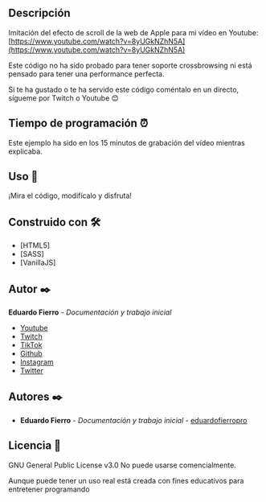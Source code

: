 ## Descripción
Imitación del efecto de scroll de la web de Apple para mi vídeo en Youtube: [https://www.youtube.com/watch?v=8yUGkNZhN5A](https://www.youtube.com/watch?v=8yUGkNZhN5A)

Este código no ha sido probado para tener soporte crossbrowsing ni está pensado para tener una performance perfecta.

Si te ha gustado o te ha servido este código coméntalo en un directo, sígueme por Twitch o Youtube 😊

## Tiempo de programación ⏰
Este ejemplo ha sido en los 15 minutos de grabación del vídeo mientras explicaba.

## Uso 🚀
¡Mira el código, modifícalo y disfruta!

## Construido con 🛠️
* [HTML5]
* [SASS]
* [VanillaJS]

## Autor ✒️
**Eduardo Fierro** - *Documentación y trabajo inicial*
* [Youtube](https://youtube.com/EduardoFierroPro?sub_confirmation=1)
* [Twitch](https://twitch.tv/eduardofierropro)
* [TikTok](https://www.tiktok.com/@eduardofierro.pro?)
* [Github](https://github.com/eduardofierropro)
* [Instagram](https://instagram.com/eduardofierro.pro)
* [Twitter](https://twitter.com/edfierropro)

## Autores ✒️
* **Eduardo Fierro** - *Documentación y trabajo inicial* - [eduardofierropro](https://github.com/eduardofierropro)

## Licencia 📄
GNU General Public License v3.0
No puede usarse comencialmente.

Aunque puede tener un uso real está creada con fines educativos para entretener programando 
